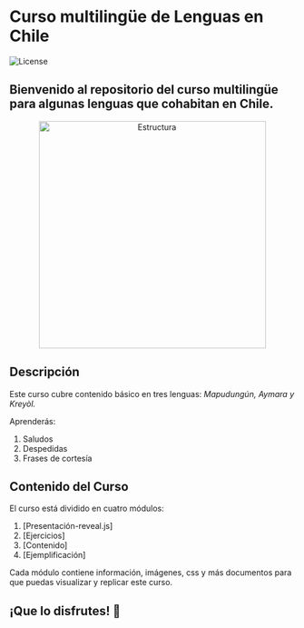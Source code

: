 # Curso multilingüe de Lenguas en Chile

![License](https://img.shields.io/badge/license-MIT-blue.svg)

## Bienvenido al repositorio del curso multilingüe para algunas lenguas que cohabitan en Chile. 

<p style="text-align:center"> <img src ="https://images.unsplash.com/photo-1478827387698-1527781a4887?q=80&w=1470&auto=format&fit=crop&ixlib=rb-4.0.3&ixid=M3wxMjA3fDB8MHxwaG90by1wYWdlfHx8fGVufDB8fHx8fA%3D%3D" alt="Estructura" width="400"/>
 </p>


## Descripción

Este curso cubre contenido básico en tres lenguas: *Mapudungún, Aymara y Kreyòl.*
 
Aprenderás:

1. Saludos
2. Despedidas
3. Frases de cortesía

## Contenido del Curso

El curso está dividido en cuatro módulos:

1. [Presentación-reveal.js]
2. [Ejercicios]
3. [Contenido]
4. [Ejemplificación]


Cada módulo contiene información, imágenes, css y más documentos para que puedas visualizar y replicar este curso.

## ¡Que lo disfrutes! 🙂

